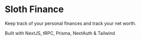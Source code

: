 # Sloth Finance
Keep track of your personal finances and track your net worth.

Built with NextJS, tRPC, Prisma, NextAuth & Tailwind
